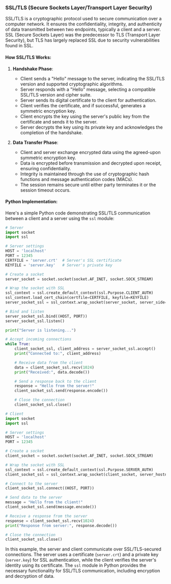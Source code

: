 ### SSL/TLS (Secure Sockets Layer/Transport Layer Security)

SSL/TLS is a cryptographic protocol used to secure communication over a computer network. It ensures the confidentiality, integrity, and authenticity of data transmitted between two endpoints, typically a client and a server. SSL (Secure Sockets Layer) was the predecessor to TLS (Transport Layer Security), but TLS has largely replaced SSL due to security vulnerabilities found in SSL.

#### How SSL/TLS Works:

1. **Handshake Phase**:
   - Client sends a "Hello" message to the server, indicating the SSL/TLS version and supported cryptographic algorithms.
   - Server responds with a "Hello" message, selecting a compatible SSL/TLS version and cipher suite.
   - Server sends its digital certificate to the client for authentication.
   - Client verifies the certificate, and if successful, generates a symmetric encryption key.
   - Client encrypts the key using the server's public key from the certificate and sends it to the server.
   - Server decrypts the key using its private key and acknowledges the completion of the handshake.

2. **Data Transfer Phase**:
   - Client and server exchange encrypted data using the agreed-upon symmetric encryption key.
   - Data is encrypted before transmission and decrypted upon receipt, ensuring confidentiality.
   - Integrity is maintained through the use of cryptographic hash functions and message authentication codes (MACs).
   - The session remains secure until either party terminates it or the session timeout occurs.

#### Python Implementation:

Here's a simple Python code demonstrating SSL/TLS communication between a client and a server using the `ssl` module:

```python
# Server
import socket
import ssl

# Server settings
HOST = 'localhost'
PORT = 12345
CERTFILE = 'server.crt'  # Server's SSL certificate
KEYFILE = 'server.key'   # Server's private key

# Create a socket
server_socket = socket.socket(socket.AF_INET, socket.SOCK_STREAM)

# Wrap the socket with SSL
ssl_context = ssl.create_default_context(ssl.Purpose.CLIENT_AUTH)
ssl_context.load_cert_chain(certfile=CERTFILE, keyfile=KEYFILE)
server_socket_ssl = ssl_context.wrap_socket(server_socket, server_side=True)

# Bind and listen
server_socket_ssl.bind((HOST, PORT))
server_socket_ssl.listen()

print("Server is listening...")

# Accept incoming connections
while True:
    client_socket_ssl, client_address = server_socket_ssl.accept()
    print("Connected to:", client_address)

    # Receive data from the client
    data = client_socket_ssl.recv(1024)
    print("Received:", data.decode())

    # Send a response back to the client
    response = "Hello from the server!"
    client_socket_ssl.send(response.encode())

    # Close the connection
    client_socket_ssl.close()
```

```python
# Client
import socket
import ssl

# Server settings
HOST = 'localhost'
PORT = 12345

# Create a socket
client_socket = socket.socket(socket.AF_INET, socket.SOCK_STREAM)

# Wrap the socket with SSL
ssl_context = ssl.create_default_context(ssl.Purpose.SERVER_AUTH)
client_socket_ssl = ssl_context.wrap_socket(client_socket, server_hostname=HOST)

# Connect to the server
client_socket_ssl.connect((HOST, PORT))

# Send data to the server
message = "Hello from the client!"
client_socket_ssl.send(message.encode())

# Receive a response from the server
response = client_socket_ssl.recv(1024)
print("Response from server:", response.decode())

# Close the connection
client_socket_ssl.close()
```

In this example, the server and client communicate over SSL/TLS-secured connections. The server uses a certificate (`server.crt`) and a private key (`server.key`) for SSL authentication, while the client verifies the server's identity using its certificate. The `ssl` module in Python provides the necessary functionality for SSL/TLS communication, including encryption and decryption of data.